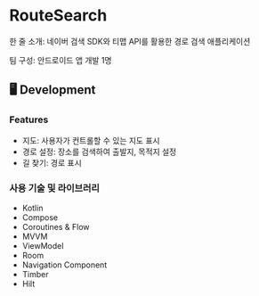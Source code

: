 # RouteSearch

한 줄 소개: 네이버 검색 SDK와 티맵 API를 활용한 경로 검색 애플리케이션 <p/>
팀 구성: 안드로이드 앱 개발 1명

## 🖥 Development

### Features
- 지도: 사용자가 컨트롤할 수 있는 지도 표시
- 경로 설정: 장소를 검색하여 출발지, 목적지 설정
- 길 찾기: 경로 표시

### 사용 기술 및 라이브러리
- Kotlin
- Compose
- Coroutines & Flow
- MVVM 
- ViewModel
- Room
- Navigation Component
- Timber
- Hilt
